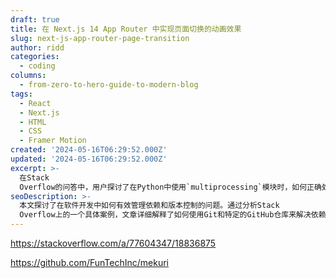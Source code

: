 ```yaml
---
draft: true
title: 在 Next.js 14 App Router 中实现页面切换的动画效果
slug: next-js-app-router-page-transition
author: ridd
categories:
  - coding
columns:
  - from-zero-to-hero-guide-to-modern-blog
tags:
  - React
  - Next.js
  - HTML
  - CSS
  - Framer Motion
created: '2024-05-16T06:29:52.000Z'
updated: '2024-05-16T06:29:52.000Z'
excerpt: >-
  在Stack
  Overflow的问答中，用户探讨了在Python中使用`multiprocessing`模块时，如何正确处理`multiprocessing.Queue`对象的生命周期，以避免内存泄漏的问题。作者指出，`multiprocessing.Queue`对象在所有工作进程关闭后，其自身并不会自动清理，因此需要显式地调用`close()`和`join_thread()`方法来确保队列的线程被正确关闭。此外，作者还提到了在Windows系统中，由于进程间通信的特殊性，需要特别注意队列的关闭顺序，以防止出现死锁或资源未释放的情况。通过实例代码，作者演示了如何在主进程中正确管理队列的生命周期，确保资源得到有效释放，从而避免内存泄漏。
seoDescription: >-
  本文探讨了在软件开发中如何有效管理依赖和版本控制的问题。通过分析Stack
  Overflow上的一个具体案例，文章详细解释了如何使用Git和特定的GitHub仓库来解决依赖冲突和版本同步的挑战。文章强调了正确使用版本控制工具的重要性，并提供了一个名为“mekuri”的GitHub项目作为实际解决方案的示例。这个项目展示了如何通过自动化工具来简化依赖管理过程，确保软件开发的顺利进行。通过这些方法，开发者可以更有效地管理代码库，减少错误和冲突，提高开发效率。
---
```



https://stackoverflow.com/a/77604347/18836875

https://github.com/FunTechInc/mekuri

